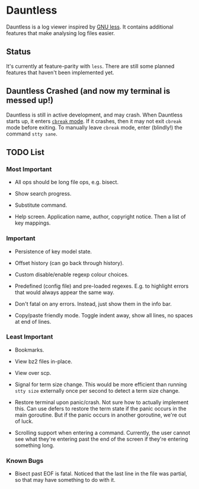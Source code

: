 # Dauntless

Dauntless is a log viewer inspired by [GNU
less](https://www.gnu.org/software/less/). It contains additional features that
make analysing log files easier.

## Status

It's currently at feature-parity with `less`. There are still some planned
features that haven't been implemented yet.

## Dauntless Crashed (and now my terminal is messed up!)

Dauntless is still in active development, and may crash. When Dauntless starts
up, it enters [`cbreak` mode](https://en.wikipedia.org/wiki/Cooked_mode). If it
crashes, then it may not exit `cbreak` mode before exiting. To manually leave
`cbreak` mode, enter (blindly!) the command `stty sane`.

## TODO List

### Most Important

* All ops should be long file ops, e.g. bisect.

* Show search progress.

* Substitute command.

* Help screen. Application name, author, copyright notice. Then a list of key
  mappings.

### Important

* Persistence of key model state.

* Offset history (can go back through history).

* Custom disable/enable regexp colour choices.

* Predefined (config file) and pre-loaded regexes. E.g. to highlight errors
  that would always appear the same way.

* Don't fatal on any errors. Instead, just show them in the info bar.

* Copy/paste friendly mode. Toggle indent away, show all lines, no spaces at
  end of lines.

### Least Important

* Bookmarks.

* View bz2 files in-place.

* View over scp.

* Signal for term size change. This would be more efficient than running `stty
  size` externally once per second to detect a term size change.

* Restore terminal upon panic/crash. Not sure how to actually implement this.
  Can use defers to restore the term state if the panic occurs in the main
goroutine. But if the panic occurs in another goroutine, we're out of luck.

* Scrolling support when entering a command. Currently, the user cannot see
  what they're entering past the end of the screen if they're entering
something long.

### Known Bugs

* Bisect past EOF is fatal. Noticed that the last line in the file was partial,
  so that may have something to do with it.
